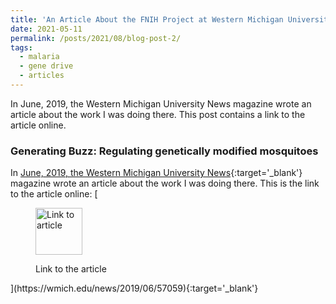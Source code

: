```yaml
---
title: 'An Article About the FNIH Project at Western Michigan University'
date: 2021-05-11
permalink: /posts/2021/08/blog-post-2/
tags:
  - malaria
  - gene drive
  - articles
---
```

In June, 2019, the Western Michigan University News magazine wrote an article about the work I was doing there. This post contains a link to the article online.

### Generating Buzz: Regulating genetically modified mosquitoes

In [June, 2019, the Western Michigan University News](https://wmich.edu/news/2019/06){:target='_blank'} magazine wrote an article about the work I was doing there. This is the link to the article online: 
[<figure>
<img src="https://marvel-b1-cdn.bc0a.com/f00000000211688/wmich.edu/sites/default/files/styles/330w/public/images/u2820/2019/BUG08882.JPG?itok=7I7MCtHT" alt="Link to article" width="75"/>
<figcaption>Link to the article</figcaption>
</figure>](https://wmich.edu/news/2019/06/57059){:target='_blank'}